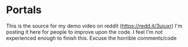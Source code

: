# Portals
This is the source for my demo video on reddit (https://redd.it/3uiuxr) I'm posting it here for people to improve upon the code. I feel I'm not experienced enough to finish this. Excuse the horrible comments/code
